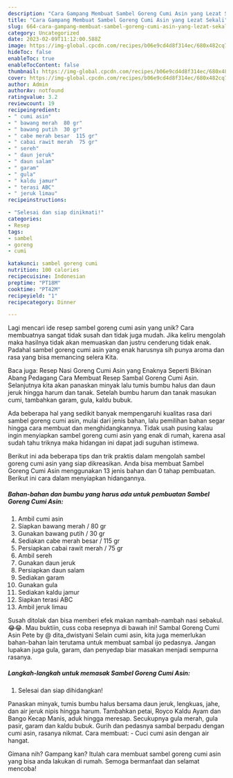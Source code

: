 ```yaml
---
description: "Cara Gampang Membuat Sambel Goreng Cumi Asin yang Lezat Sekali"
title: "Cara Gampang Membuat Sambel Goreng Cumi Asin yang Lezat Sekali"
slug: 664-cara-gampang-membuat-sambel-goreng-cumi-asin-yang-lezat-sekali
category: Uncategorized
date: 2023-02-09T11:12:00.588Z
image: https://img-global.cpcdn.com/recipes/b06e9cd4d8f314ec/680x482cq70/sambel-goreng-cumi-asin-foto-resep-utama.jpg
hideToc: false
enableToc: true
enableTocContent: false
thumbnail: https://img-global.cpcdn.com/recipes/b06e9cd4d8f314ec/680x482cq70/sambel-goreng-cumi-asin-foto-resep-utama.jpg
cover: https://img-global.cpcdn.com/recipes/b06e9cd4d8f314ec/680x482cq70/sambel-goreng-cumi-asin-foto-resep-utama.jpg
author: Admin
authorAv: notfound
ratingvalue: 3.2
reviewcount: 19
recipeingredient:
- " cumi asin"
- " bawang merah  80 gr"
- " bawang putih  30 gr"
- " cabe merah besar  115 gr"
- " cabai rawit merah  75 gr"
- " sereh"
- " daun jeruk"
- " daun salam"
- " garam"
- " gula"
- " kaldu jamur"
- " terasi ABC"
- " jeruk limau"
recipeinstructions:

- "Selesai dan siap dinikmati!"
categories:
- Resep
tags:
- sambel
- goreng
- cumi

katakunci: sambel goreng cumi 
nutrition: 100 calories
recipecuisine: Indonesian
preptime: "PT18M"
cooktime: "PT42M"
recipeyield: "1"
recipecategory: Dinner

---
```





Lagi mencari ide resep sambel goreng cumi asin yang unik? Cara membuatnya sangat tidak susah dan tidak juga mudah. Jika keliru mengolah maka hasilnya tidak akan memuaskan dan justru cenderung tidak enak. Padahal sambel goreng cumi asin yang enak harusnya sih punya aroma dan rasa yang bisa memancing selera Kita.





Baca juga: Resep Nasi Goreng Cumi Asin yang Enaknya Seperti Bikinan Abang Pedagang Cara Membuat Resep Sambal Goreng Cumi Asin. Selanjutnya kita akan panaskan minyak lalu tumis bumbu halus dan daun jeruk hingga harum dan tanak. Setelah bumbu harum dan tanak masukan cumi, tambahkan garam, gula, kaldu bubuk.

Ada beberapa hal yang sedikit banyak mempengaruhi kualitas rasa dari sambel goreng cumi asin, mulai dari jenis bahan, lalu pemilihan bahan segar hingga cara membuat dan menghidangkannya. Tidak usah pusing kalau ingin menyiapkan sambel goreng cumi asin yang enak di rumah, karena asal sudah tahu triknya maka hidangan ini dapat jadi suguhan istimewa.






Berikut ini ada beberapa tips dan trik praktis dalam mengolah sambel goreng cumi asin yang siap dikreasikan. Anda bisa membuat Sambel Goreng Cumi Asin menggunakan 13 jenis bahan dan 0 tahap pembuatan. Berikut ini cara dalam menyiapkan hidangannya.

<!--inarticleads1-->

##### Bahan-bahan dan bumbu yang harus ada untuk pembuatan Sambel Goreng Cumi Asin:

1. Ambil  cumi asin
1. Siapkan  bawang merah / 80 gr
1. Gunakan  bawang putih / 30 gr
1. Sediakan  cabe merah besar / 115 gr
1. Persiapkan  cabai rawit merah / 75 gr
1. Ambil  sereh
1. Gunakan  daun jeruk
1. Persiapkan  daun salam
1. Sediakan  garam
1. Gunakan  gula
1. Sediakan  kaldu jamur
1. Siapkan  terasi ABC
1. Ambil  jeruk limau


Susah ditolak dan bisa memberi efek makan nambah-nambah nasi sebakul. 😂😂. Mau buktiin, cuss coba resepnya di bawah ini! Sambal Goreng Cumi Asin Pete by @ dita_dwistyani Selain cumi asin, kita juga memerlukan bahan-bahan lain terutama untuk membuat sambal ijo pedasnya. Jangan lupakan juga gula, garam, dan penyedap biar masakan menjadi sempurna rasanya. 

<!--inarticleads2-->

##### Langkah-langkah untuk memasak Sambel Goreng Cumi Asin:


1. Selesai dan siap dihidangkan!

Panaskan minyak, tumis bumbu halus bersama daun jeruk, lengkuas, jahe, dan air jeruk nipis hingga harum. Tambahkan petai, Royco Kaldu Ayam dan Bango Kecap Manis, aduk hingga meresap. Secukupnya gula merah, gula pasir, garam dan kaldu bubuk. Gurih dan pedasnya sambal berpadu dengan cumi asin, rasanya nikmat. Cara membuat: - Cuci cumi asin dengan air hangat. 

Gimana nih? Gampang kan? Itulah cara membuat sambel goreng cumi asin yang bisa anda lakukan di rumah. Semoga bermanfaat dan selamat mencoba!
